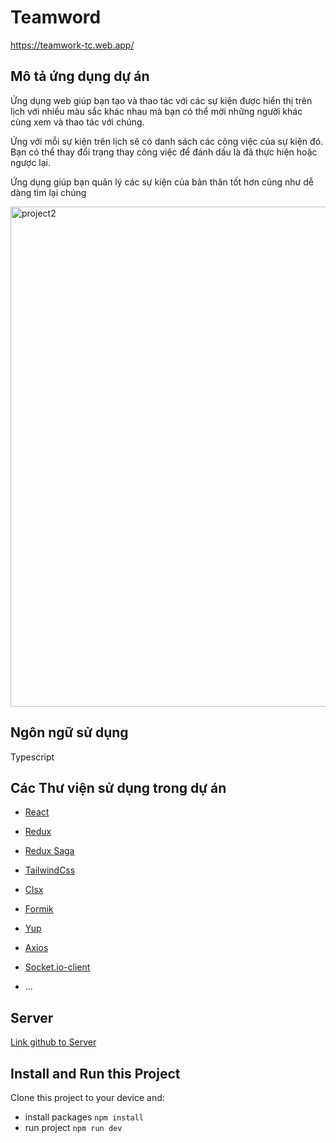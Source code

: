 # Teamword
<a href="https://teamwork-tc.web.app/" target="_blank">https://teamwork-tc.web.app/</a>

## Mô tả ứng dụng dự án
Ứng dụng web giúp bạn tạo và thao tác với các sự kiện được hiển thị trên lịch với nhiều màu sắc khác nhau mà bạn có thể mời những người khác cùng xem và thao tác với chúng. 

Ứng với mỗi sự kiện trên lịch sẽ có danh sách các công việc của sự kiện đó. Bạn có thể thay đổi trạng thay công việc để đánh dấu là đã thực hiện hoặc ngược lại.

Ứng dụng giúp bạn quản lý các sự kiện của bản thân tốt hơn cũng như dễ dàng tìm lại chúng

<img width="800" alt="project2" src="https://user-images.githubusercontent.com/73534639/164042786-9288062d-b313-45b0-9d4f-39a75cec598d.png">

## Ngôn ngữ sử dụng
Typescript

## Các Thư viện sử dụng trong dự án
- <a href="https://reactjs.org/" target="_blank">React</a>
- <a href="https://redux-toolkit.js.org/" target="_blank">Redux</a>
- <a href="https://redux-saga.js.org/" target="_blank">Redux Saga</a>
- <a href="https://tailwindcss.com/" target="_blank">TailwindCss</a>
- <a href="https://www.npmjs.com/package/clsx" target="_blank">Clsx</a>
- <a href="https://formik.org/" target="_blank">Formik</a>
- <a href="https://www.google.com/search?q=yup+npm&oq=yup&aqs=chrome.1.69i59j35i39j0i67l5j69i60.3025j0j4&sourceid=chrome&ie=UTF-8" target="_blank">Yup</a>
- <a href="https://www.npmjs.com/package/axios" target="_blank">Axios</a>
- <a href="https://www.npmjs.com/package/socket.io-react" target="_blank">Socket.io-client</a>

- ...

## Server
<a href="https://github.com/Kelkifa/web-server-teamworktc"> Link github to Server</a>

## Install and Run this Project
Clone this project to your device and:
- install packages
```npm install```
- run project
```npm run dev```




